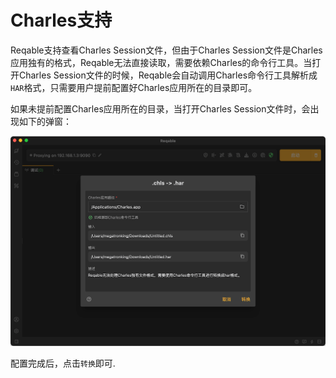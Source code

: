 # Charles支持

Reqable支持查看Charles Session文件，但由于Charles Session文件是Charles应用独有的格式，Reqable无法直接读取，需要依赖Charles的命令行工具。当打开Charles Session文件的时候，Reqable会自动调用Charles命令行工具解析成`HAR`格式，只需要用户提前配置好Charles应用所在的目录即可。

如果未提前配置Charles应用所在的目录，当打开Charles Session文件时，会出现如下的弹窗：

![](arts/chls_01.png)

配置完成后，点击`转换`即可.